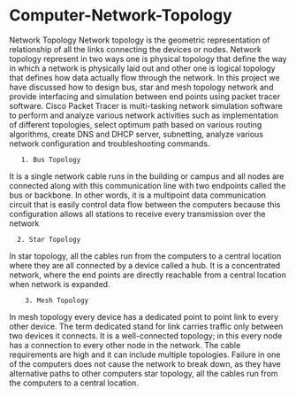 # Computer-Network-Topology
Network Topology
Network topology is the geometric representation of relationship of all the links connecting the devices or nodes. Network topology represent in two ways one is physical topology that define the way in which a network is physically laid out and other one is logical topology that defines how data actually flow through the network. In this project we have discussed  how to design bus, star and mesh topology network and provide interfacing and simulation between end points using packet tracer software.
 Cisco Packet Tracer  is multi-tasking network simulation software to perform and analyze various network activities such as implementation of different topologies, select optimum path based on various routing algorithms, create DNS and DHCP server, subnetting, analyze various network configuration and troubleshooting commands.

       1. Bus Topology 
It is a single network cable runs in the building or campus and all nodes are connected along with this communication line with two endpoints called the bus or backbone. In other words, it is a multipoint data communication circuit that is easily control data flow between the computers because this configuration allows all stations to receive every transmission over the network
 




      2. Star Topology 
In star topology, all the cables run from the computers to a central location where they are all connected by a device called a hub. It is a concentrated network, where the end points are directly reachable from a central location when network is expanded.
 




        3. Mesh Topology
 In mesh topology every device has a dedicated point to point link to every other device. The term dedicated stand for link carries traffic only between two devices it connects. It is a well-connected topology; in this every node has a connection to every other node in the network. The cable requirements are high and it can include multiple topologies. Failure in one of the computers does not cause the network to break down, as they have alternative paths to other computers star topology, all the cables run from the computers to a central location.
 


